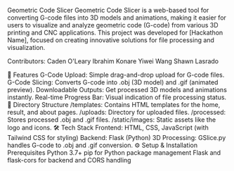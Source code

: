 Geometric Code Slicer
Geometric Code Slicer is a web-based tool for converting G-code files into 3D models and animations, making it easier for users to visualize and analyze geometric code (G-code) from various 3D printing and CNC applications. This project was developed for [Hackathon Name], focused on creating innovative solutions for file processing and visualization.

Contributors:
Caden O'Leary
Ibrahim Konare
Yiwei Wang
Shawn Lasrado

🚀 Features
G-Code Upload: Simple drag-and-drop upload for G-code files.
G-Code Slicing: Converts G-code into .obj (3D model) and .gif (animated preview).
Downloadable Outputs: Get processed 3D models and animations instantly.
Real-time Progress Bar: Visual indication of file processing status.
📂 Directory Structure
/templates: Contains HTML templates for the home, result, and about pages.
/uploads: Directory for uploaded files.
/processed: Stores processed .obj and .gif files.
/static/images: Static assets like the logo and icons.
🛠️ Tech Stack
Frontend: HTML, CSS, JavaScript (with Tailwind CSS for styling)
Backend: Flask (Python)
3D Processing: GSlice.py handles G-code to .obj and .gif conversion.
⚙️ Setup & Installation
Prerequisites
Python 3.7+
pip for Python package management
Flask and flask-cors for backend and CORS handling
